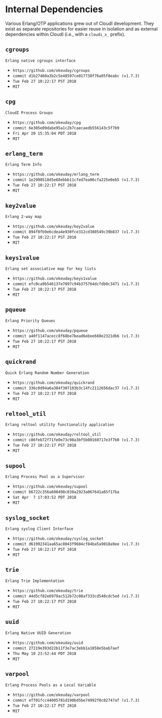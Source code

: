 Internal Dependencies
=====================

Various Erlang/OTP applications grew out of CloudI development.
They exist as separate repositories for easier reuse in isolation and
as external dependencies within CloudI (i.e., with a `cloudi_x_` prefix).

`cgroups`
---------
`Erlang native cgroups interface`

- `https://github.com/okeuday/cgroups`
- `commit d1b27460a3b2c5e48597ce017730f76a05f8eabc (v1.7.3)`
- `Tue Feb 27 10:22:17 PST 2018`
- `MIT`

`cpg`
-----
`CloudI Process Groups`

- `https://github.com/okeuday/cpg`
- `commit 6e305e09dabe95a1c2b7caecaedb556143c5f7b9`
- `Fri Apr 20 15:35:04 PDT 2018`
- `MIT`

`erlang_term`
-------------
`Erlang Term Info`

- `https://github.com/okeuday/erlang_term`
- `commit 1e2990518d5e68ebbb11cfed7ea06cfa225e0eb5 (v1.7.3)`
- `Tue Feb 27 10:22:17 PST 2018`
- `MIT`

`key2value`
-----------
`Erlang 2-way map`

- `https://github.com/okeuday/key2value`
- `commit 894f0fb9e6cdea4e930fce312cd380549c39b837 (v1.7.3)`
- `Tue Feb 27 10:22:17 PST 2018`
- `MIT`

`keys1value`
------------
`Erlang set associative map for key lists`

- `https://github.com/okeuday/keys1value`
- `commit efc0ca9b546137e7097c94b375764dcfdb0c3471 (v1.7.3)`
- `Tue Feb 27 10:22:17 PST 2018`
- `MIT`

`pqueue`
--------
`Erlang Priority Queues`

- `https://github.com/okeuday/pqueue`
- `commit a40f1147acecc8f68be7bead6ebee660e2321db6 (v1.7.3)`
- `Tue Feb 27 10:22:17 PST 2018`
- `MIT`

`quickrand`
-----------
`Quick Erlang Random Number Generation`

- `https://github.com/okeuday/quickrand`
- `commit 336c0d94a6a384f307183b3c14fc2112656dac37 (v1.7.3)`
- `Tue Feb 27 10:22:17 PST 2018`
- `MIT`

`reltool_util`
--------------
`Erlang reltool utility functionality application`

- `https://github.com/okeuday/reltool_util`
- `commit c86feb72f71fe0e73c98a3bf5b00160717e3f7b0 (v1.7.3)`
- `Tue Feb 27 10:22:17 PST 2018`
- `MIT`

`supool`
--------
`Erlang Process Pool as a Supervisor`

- `https://github.com/okeuday/supool`
- `commit b6722c356a608498c038a2923a067641a65f17ba`
- `Sat Apr  7 17:03:52 PDT 2018`
- `MIT`

`syslog_socket`
---------------
`Erlang syslog Client Interface`

- `https://github.com/okeuday/syslog_socket`
- `commit d61992341aa65ac8043f9604cf84ba5a9018a9ee (v1.7.3)`
- `Tue Feb 27 10:22:17 PST 2018`
- `MIT`

`trie`
------
`Erlang Trie Implementation`

- `https://github.com/okeuday/trie`
- `commit 44d5cf82e6979ac512b72c08af333cd540cdc5ed (v1.7.3)`
- `Tue Feb 27 10:22:17 PST 2018`
- `MIT`

`uuid`
------
`Erlang Native UUID Generation`

- `https://github.com/okeuday/uuid`
- `commit 27219e393d22b11f3e7ac3ebb1a1858e5bab7aef`
- `Thu May 10 23:52:44 PDT 2018`
- `MIT`

`varpool`
---------
`Erlang Process Pools as a Local Variable`

- `https://github.com/okeuday/varpool`
- `commit eff01fcc44005781d190bd5be74992f0c02747af (v1.7.3)`
- `Tue Feb 27 10:22:17 PST 2018`
- `MIT`

